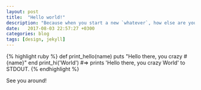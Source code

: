 ```yaml
---
layout: post
title:  "Hello world!"
description: "Because when you start a new `whatever`, how else are you going to name your first attempt?"
date:   2017-08-03 22:57:27 +0300
categories: blog
tags: [design, jekyll]
---
```


{% highlight ruby %}
def print_hello(name)
  puts "Hello there, you crazy #{name}"
end
print_hi('World')
#=> prints 'Hello there, you crazy World' to STDOUT.
{% endhighlight %}

See you around!